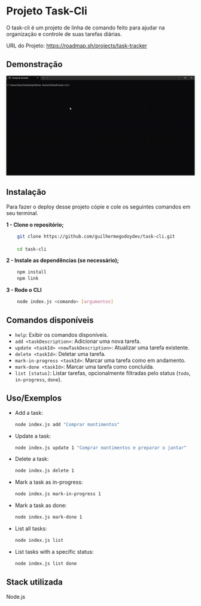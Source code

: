 
# Projeto Task-Cli

O task-cli é um projeto de linha de comando feito para ajudar na organização e controle de suas tarefas diárias.

URL do Projeto: https://roadmap.sh/projects/task-tracker

## Demonstração

![Demonstração com alguns comandos](./task-cli.gif)

## Instalação

Para fazer o deploy desse projeto cópie e cole os seguintes comandos em seu terminal.

**1 - Clone o repositório;**
```bash
    git clone https://github.com/guilhermegodoydev/task-cli.git

    cd task-cli
```

**2 - Instale as dependências (se necessário);**
```bash
    npm install
    npm link
``` 

**3 - Rode o CLI**
```bash
    node index.js <comando> [argumentos]
```


## Comandos disponíveis

- `help`: Exibir os comandos disponíveis.
- `add <taskDescription>`: Adicionar uma nova tarefa.
- `update <taskId> <newTaskDescription>`: Atualizar uma tarefa existente.
- `delete <taskId>`: Deletar uma tarefa.
- `mark-in-progress <taskId>`: Marcar uma tarefa como em andamento.
- `mark-done <taskId>`: Marcar uma tarefa como concluída.
- `list [status]`: Listar tarefas, opcionalmente filtradas pelo status (`todo`, `in-progress`, `done`).

## Uso/Exemplos

- Add a task:
    ```bash
    node index.js add "Comprar mantimentos"
    ```

- Update a task:
    ```bash
    node index.js update 1 "Comprar mantimentos e preparar o jantar"
    ```

- Delete a task:
    ```bash
    node index.js delete 1
    ```

- Mark a task as in-progress:
    ```bash
    node index.js mark-in-progress 1
    ```

- Mark a task as done:
    ```bash
    node index.js mark-done 1
    ```

- List all tasks:
    ```bash
    node index.js list
    ```

- List tasks with a specific status:
    ```bash
    node index.js list done
    ```


## Stack utilizada

Node.js
